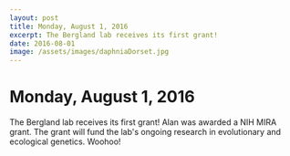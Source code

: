 ```yaml
---
layout: post
title: Monday, August 1, 2016
excerpt: The Bergland lab receives its first grant!
date: 2016-08-01
image: /assets/images/daphniaDorset.jpg
---
```

# Monday, August 1, 2016
The Bergland lab receives its first grant! Alan was awarded a NIH MIRA grant. The grant will fund the lab's ongoing research in evolutionary and ecological genetics. Woohoo!
